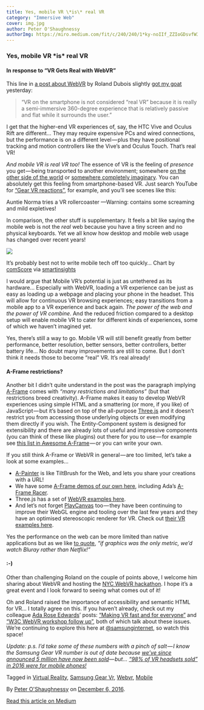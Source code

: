 ```yaml
---
title: Yes, mobile VR \*is\* real VR
category: "Immersive Web"
cover: img.jpg
author: Peter O'Shaughnessy
authorImg: https://miro.medium.com/fit/c/240/240/1*ky-noIIf_ZZIoGDsvfW3AA.jpeg
---
```


### Yes, mobile VR \*is\* real VR

#### In response to “VR Gets Real with WebVR”

This line in [a post about WebVR](https://medium.com/@rolanddubois/vr-gets-real-174fdafcad4f) by Roland Dubois slightly [got my goat](http://www.dictionary.com/browse/get-someone-s-goat) yesterday:

> “VR on the smartphone is not considered “real VR” because it is really a semi-immersive 360-degree experience that is relatively passive and flat while it surrounds the user.”

I get that the higher-end VR experiences of, say, the HTC Vive and Oculus Rift are different… They may require expensive PCs and wired connections, but the performance is on a different level — plus they have positional tracking and motion controllers like the Vive’s and Oculus Touch. That’s real VR!

_And mobile VR is real VR too!_ The essence of VR is the feeling of _presence_ you get — being transported to another environment; somewhere [on the other side of the world](https://vr.google.com/earth/) or [somewhere completely imaginary](https://www.chromeexperiments.com/experiment/inspirit). You can absolutely get this feeling from smartphone-based VR. Just search YouTube for [“Gear VR reactions”](https://www.youtube.com/results?search_query=gear+vr+reactions), for example, and you’ll see scenes like this:

Auntie Norma tries a VR rollercoaster —Warning: contains some screaming and mild expletives!

In comparison, the other stuff is supplementary. It feels a bit like saying the mobile web is not the _real_ web because you have a tiny screen and no physical keyboards. Yet we all know how desktop and mobile web usage has changed over recent years!

![](https://cdn-images-1.medium.com/max/800/1*cO4NJq_BYjmpFXazvcXrow.png)

It’s probably best not to write mobile tech off too quickly… Chart by [comScore](http://www.comscore.com/) via [smartinsights](http://www.smartinsights.com/mobile-marketing/mobile-marketing-analytics/mobile-marketing-statistics/)

I would argue that Mobile VR’s potential is just as untethered as its hardware… Especially with WebVR, loading a VR experience can be just as easy as loading up a webpage and placing your phone in the headset. This will allow for continuous VR browsing experiences; easy transitions from a mobile app to a VR experience and back again. _The power of the web and the power of VR combine_. And the reduced friction compared to a desktop setup will enable mobile VR to cater for different kinds of experiences, some of which we haven’t imagined yet.

Yes, there’s still a way to go. Mobile VR will still benefit greatly from better performance, better resolution, better sensors, better controllers, better battery life… No doubt many improvements are still to come. But I don’t think it needs those to become “real” VR. It’s real already!

#### A-Frame restrictions?

Another bit I didn’t quite understand in the post was the paragraph implying [A-Frame](https://aframe.io/) comes with _“many restrictions and limitations”_ (but that restrictions breed creativity). A-Frame makes it easy to develop WebVR experiences using simple HTML and a smattering (or more, if you like) of JavaScript — but it’s based on top of the all-purpose [Three.js](https://threejs.org/) and it doesn’t restrict you from accessing those underlying objects or even modifying them directly if you wish. The Entity-Component system is designed for extensibility and there are already lots of useful and impressive components (you can think of these like plugins) out there for you to use — for example see [this list in Awesome A-Frame](https://github.com/aframevr/awesome-aframe#components) — or you can write your own.

If you still think A-Frame or WebVR in general — are too limited, let’s take a look at some examples…

*   [A-Painter](https://aframe.io/examples/showcase/a-painter/) is like TiltBrush for the Web, and lets you share your creations with a URL!
*   We have some [A-Frame demos of our own here](https://github.com/SamsungInternet/a-frame-demos), including Ada’s [A-Frame Racer](https://samsunginternet.github.io/a-frame-demos/racer/).
*   Three.js has a set of [WebVR examples here](https://threejs.org/examples/?q=webvr).
*   And let’s not forget [PlayCanvas](https://playcanvas.com/) too — they have been continuing to improve their WebGL engine and tooling over the last few years and they have an optimised stereoscopic renderer for VR. Check out [their VR examples here](https://playcanvas.com/industries/vr).

Yes the performance on the web can be more limited than native applications but as we like [to quote](https://twitter.com/Lady_Ada_King/status/788793557901578240), _“if graphics was the only metric, we’d watch Bluray rather than Netflix!”_

#### :-)

Other than challenging Roland on the couple of points above, I welcome him sharing about WebVR and hosting the [NYC WebVR hackathon](https://www.meetup.com/WebVR-New-York/events/235015098/). I hope it’s a great event and I look forward to seeing what comes out of it!

Oh and Roland raised the importance of accessibility and semantic HTML for VR… I totally agree on this. If you haven’t already, check out my colleague [Ada Rose Edwards](https://medium.com/u/c2890cdd7a64)’ posts: [“Making VR fast and for everyone”](https://medium.com/samsung-internet-dev/making-vr-fast-and-for-everyone-what-we-can-learn-from-the-web-da4111a572b6) and [“W3C WebVR workshop follow up”](https://medium.com/samsung-internet-dev/w3c-webvr-workshop-follow-up-bcfe6558ccba), both of which talk about these issues. We’re continuing to explore this here at [@samsunginternet](https://twitter.com/samsunginternet), so watch this space!

_Update: p.s. I’d take some of these numbers with a pinch of salt — I know the Samsung Gear VR number is out of date because_ [_we’ve since announced 5 million have now been sold_](https://uploadvr.com/samsung-gear-vr-5-million/)_— but…_ [_“98% of VR headsets sold” in 2016 were for mobile phones!_](http://www.hypergridbusiness.com/2016/11/report-98-of-vr-headsets-sold-this-year-are-for-mobile-phones/)

Tagged in [Virtual Reality](https://medium.com/tag/virtual-reality), [Samsung Gear Vr](https://medium.com/tag/samsung-gear-vr), [Webvr](https://medium.com/tag/webvr), [Mobile](https://medium.com/tag/mobile)

By [Peter O'Shaughnessy](https://medium.com/@poshaughnessy) on [December 6, 2016](https://medium.com/p/6e28055764a).

[Read this article on Medium](https://medium.com/@poshaughnessy/yes-mobile-vr-is-real-vr-6e28055764a)
